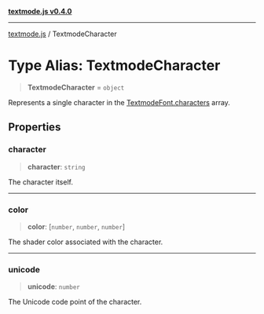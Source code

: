 [**textmode.js v0.4.0**](../README.md)

***

[textmode.js](../README.md) / TextmodeCharacter

# Type Alias: TextmodeCharacter

> **TextmodeCharacter** = `object`

Represents a single character in the [TextmodeFont.characters](../classes/TextmodeFont.md#characters) array.

## Properties

### character

> **character**: `string`

The character itself.

***

### color

> **color**: \[`number`, `number`, `number`\]

The shader color associated with the character.

***

### unicode

> **unicode**: `number`

The Unicode code point of the character.
